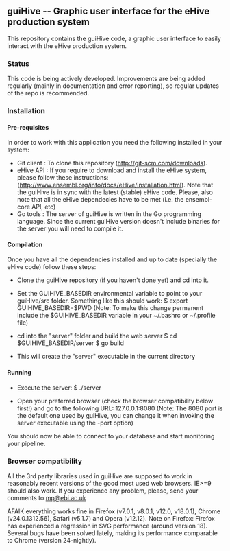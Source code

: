 ## guiHive -- Graphic user interface for the eHive production system

This repository contains the guiHive code, a graphic user interface to easily interact with the eHive production system.

### Status

This code is being actively developed. Improvements are being added regularly (mainly in documentation and error reporting), so regular updates of the repo is recommended.


### Installation

#### Pre-requisites

In order to work with this application you need the following installed in your system:

* Git client       : To clone this repository (http://git-scm.com/downloads).
* eHive API        : If you require to download and install the eHive system, please follow these instructions: (http://www.ensembl.org/info/docs/eHive/installation.html). Note that the guiHive is in sync with the latest (stable) eHive code. Please, also note that all the eHive dependecies have to be met (i.e. the ensembl-core API, etc)
* Go tools         : The server of guiHive is written in the Go programming language. Since the current guiHive version doesn't include binaries for the server you will need to compile it.

#### Compilation

Once you have all the dependencies installed and up to date (specially the eHive code) follow these steps:

* Clone the guiHive repository (if you haven't done yet) and cd into it.

* Set the GUIHIVE_BASEDIR environmental variable to point to your guiHive/src folder. Something like this should work:
     $ export GUIHIVE_BASEDIR=$PWD
(Note: To make this change permanent include the $GUIHIVE_BASEDIR variable in your ~/.bashrc or ~/.profile file)

* cd into the "server" folder and build the web server
     $ cd $GUIHIVE_BASEDIR/server
     $ go build

* This will create the "server" executable in the current directory

#### Running

* Execute the server:
    $ ./server

* Open your preferred browser (check the browser compatibility below first!) and go to the following URL:
   127.0.0.1:8080
(Note: The 8080 port is the default one used by guiHive, you can change it when invoking the server executable using the -port option)

You should now be able to connect to your database and start monitoring your pipeline.


### Browser compatibility

All the 3rd party libraries used in guiHive are supposed to work in reasonably recent versions of the good most used web browsers. IE>=9 should also work. If you experience any problem, please, send your comments to mp@ebi.ac.uk

AFAIK everything works fine in Firefox (v7.0.1, v8.0.1, v12.0, v18.0.1), Chrome (v24.0.1312.56), Safari (v5.1.7) and Opera (v12.12).
Note on Firefox: Firefox has experienced a regression in SVG performance (around version 18). Several bugs have been solved lately, making its performance comparable to Chrome (version 24-nightly).

